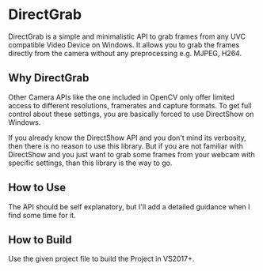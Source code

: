 # DirectGrab

DirectGrab is a simple and minimalistic API to grab frames from any UVC compatible Video Device on Windows. 
It allows you to grab the frames directly from the camera without any preprocessing e.g. MJPEG, H264.

## Why DirectGrab

Other Camera APIs like the one included in OpenCV only offer limited access to different resolutions, framerates and capture formats. 
To get full control about these settings, you are basically forced to use DirectShow on Windows.  
  
If you already know the DirectShow API and you don't mind its verbosity, then there is no reason to use this library. 
But if you are not familiar with DirectShow and you just want to grab some frames from your webcam with specific settings, 
than this library is the way to go. 

## How to Use  
The API should be self explanatory, but I'll add a detailed guidance when I find some time for it.

## How to Build  
Use the given project file to build the Project in VS2017+.
